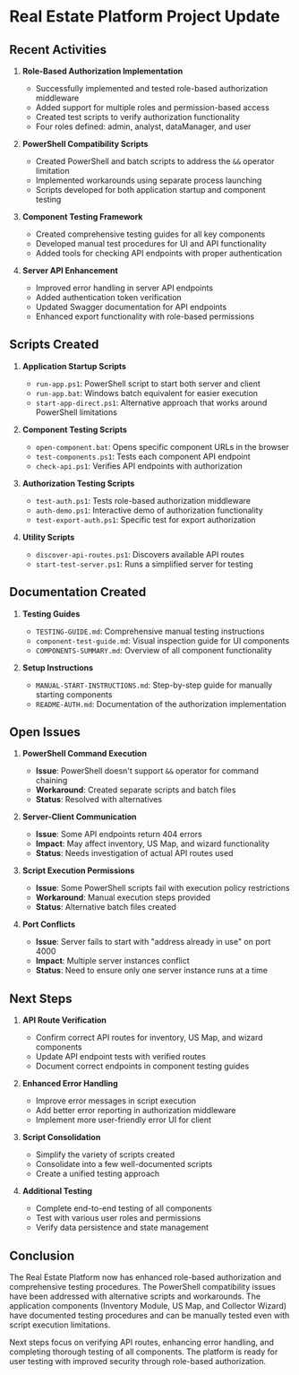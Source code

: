 # Real Estate Platform Project Update

## Recent Activities

1. **Role-Based Authorization Implementation**
   - Successfully implemented and tested role-based authorization middleware
   - Added support for multiple roles and permission-based access
   - Created test scripts to verify authorization functionality
   - Four roles defined: admin, analyst, dataManager, and user

2. **PowerShell Compatibility Scripts**
   - Created PowerShell and batch scripts to address the `&&` operator limitation
   - Implemented workarounds using separate process launching
   - Scripts developed for both application startup and component testing

3. **Component Testing Framework**
   - Created comprehensive testing guides for all key components
   - Developed manual test procedures for UI and API functionality
   - Added tools for checking API endpoints with proper authentication

4. **Server API Enhancement**
   - Improved error handling in server API endpoints
   - Added authentication token verification
   - Updated Swagger documentation for API endpoints
   - Enhanced export functionality with role-based permissions

## Scripts Created

1. **Application Startup Scripts**
   - `run-app.ps1`: PowerShell script to start both server and client
   - `run-app.bat`: Windows batch equivalent for easier execution
   - `start-app-direct.ps1`: Alternative approach that works around PowerShell limitations

2. **Component Testing Scripts**
   - `open-component.bat`: Opens specific component URLs in the browser
   - `test-components.ps1`: Tests each component API endpoint
   - `check-api.ps1`: Verifies API endpoints with authorization

3. **Authorization Testing Scripts**
   - `test-auth.ps1`: Tests role-based authorization middleware
   - `auth-demo.ps1`: Interactive demo of authorization functionality
   - `test-export-auth.ps1`: Specific test for export authorization

4. **Utility Scripts**
   - `discover-api-routes.ps1`: Discovers available API routes
   - `start-test-server.ps1`: Runs a simplified server for testing

## Documentation Created

1. **Testing Guides**
   - `TESTING-GUIDE.md`: Comprehensive manual testing instructions
   - `component-test-guide.md`: Visual inspection guide for UI components
   - `COMPONENTS-SUMMARY.md`: Overview of all component functionality

2. **Setup Instructions**
   - `MANUAL-START-INSTRUCTIONS.md`: Step-by-step guide for manually starting components
   - `README-AUTH.md`: Documentation of the authorization implementation

## Open Issues

1. **PowerShell Command Execution**
   - **Issue**: PowerShell doesn't support `&&` operator for command chaining
   - **Workaround**: Created separate scripts and batch files
   - **Status**: Resolved with alternatives

2. **Server-Client Communication**
   - **Issue**: Some API endpoints return 404 errors
   - **Impact**: May affect inventory, US Map, and wizard functionality
   - **Status**: Needs investigation of actual API routes used

3. **Script Execution Permissions**
   - **Issue**: Some PowerShell scripts fail with execution policy restrictions
   - **Workaround**: Manual execution steps provided
   - **Status**: Alternative batch files created

4. **Port Conflicts**
   - **Issue**: Server fails to start with "address already in use" on port 4000
   - **Impact**: Multiple server instances conflict
   - **Status**: Need to ensure only one server instance runs at a time

## Next Steps

1. **API Route Verification**
   - Confirm correct API routes for inventory, US Map, and wizard components
   - Update API endpoint tests with verified routes
   - Document correct endpoints in component testing guides

2. **Enhanced Error Handling**
   - Improve error messages in script execution
   - Add better error reporting in authorization middleware
   - Implement more user-friendly error UI for client

3. **Script Consolidation**
   - Simplify the variety of scripts created
   - Consolidate into a few well-documented scripts
   - Create a unified testing approach 

4. **Additional Testing**
   - Complete end-to-end testing of all components
   - Test with various user roles and permissions
   - Verify data persistence and state management

## Conclusion

The Real Estate Platform now has enhanced role-based authorization and comprehensive testing procedures. The PowerShell compatibility issues have been addressed with alternative scripts and workarounds. The application components (Inventory Module, US Map, and Collector Wizard) have documented testing procedures and can be manually tested even with script execution limitations.

Next steps focus on verifying API routes, enhancing error handling, and completing thorough testing of all components. The platform is ready for user testing with improved security through role-based authorization. 